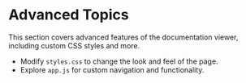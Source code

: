 # Advanced Topics

This section covers advanced features of the documentation viewer, including custom CSS styles and more.

- Modify `styles.css` to change the look and feel of the page.
- Explore `app.js` for custom navigation and functionality.

